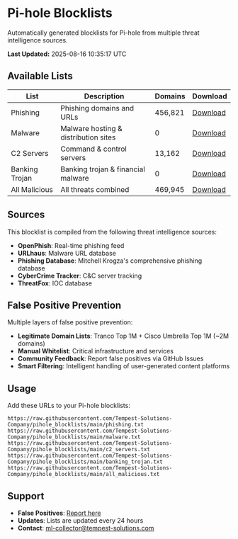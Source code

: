 # Pi-hole Blocklists

Automatically generated blocklists for Pi-hole from multiple threat intelligence sources.

**Last Updated:** 2025-08-16 10:35:17 UTC

## Available Lists

| List | Description | Domains | Download |
|------|-------------|---------|----------|
| Phishing | Phishing domains and URLs | 456,821 | [Download](phishing.txt) |
| Malware | Malware hosting & distribution sites | 0 | [Download](malware.txt) |
| C2 Servers | Command & control servers | 13,162 | [Download](c2_servers.txt) |
| Banking Trojan | Banking trojan & financial malware | 0 | [Download](banking_trojan.txt) |
| All Malicious | All threats combined | 469,945 | [Download](all_malicious.txt) |

## Sources

This blocklist is compiled from the following threat intelligence sources:

- **OpenPhish**: Real-time phishing feed
- **URLhaus**: Malware URL database
- **Phishing Database**: Mitchell Krogza's comprehensive phishing database
- **CyberCrime Tracker**: C&C server tracking
- **ThreatFox**: IOC database

## False Positive Prevention

Multiple layers of false positive prevention:

- **Legitimate Domain Lists**: Tranco Top 1M + Cisco Umbrella Top 1M (~2M domains)
- **Manual Whitelist**: Critical infrastructure and services
- **Community Feedback**: Report false positives via GitHub Issues
- **Smart Filtering**: Intelligent handling of user-generated content platforms

## Usage

Add these URLs to your Pi-hole blocklists:

```
https://raw.githubusercontent.com/Tempest-Solutions-Company/pihole_blocklists/main/phishing.txt
https://raw.githubusercontent.com/Tempest-Solutions-Company/pihole_blocklists/main/malware.txt
https://raw.githubusercontent.com/Tempest-Solutions-Company/pihole_blocklists/main/c2_servers.txt
https://raw.githubusercontent.com/Tempest-Solutions-Company/pihole_blocklists/main/banking_trojan.txt
https://raw.githubusercontent.com/Tempest-Solutions-Company/pihole_blocklists/main/all_malicious.txt
```

## Support

- **False Positives**: [Report here](https://github.com/Tempest-Solutions-Company/pihole_blocklists/issues)
- **Updates**: Lists are updated every 24 hours
- **Contact**: ml-collector@tempest-solutions.com

